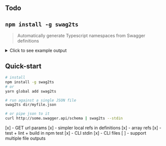## Todo

## `npm install -g swag2ts`

> Automatically generate Typescript namespaces from Swagger definitions

<details>
  <summary>Click to see example output</summary>
    
```typescript
export namespace AcmeManageBasketAddToBasketV1Put {
  export const description = "";
  export const method = "PUT";
  export const operationId = "acmeManageBasketAddToBasketV1AddProductPut";
  export const path = "/V1/baskets/mine/add";
  export interface Body {
      productId: number;
      qty: number;
      purchaseType: string;
  }
  export type Response = Response200 | Response401 | ResponseDefault;
  export type Response200 = string;
  export type Response401 = Definitions.AcmeErrorResponse;
}
export namespace Definitions {
  export interface AcmeErrorResponse {
      message: string;
  }
}
```

</details>

## Quick-start
```bash
# install
npm install -g swag2ts
# or 
yarn global add swag2ts

# run against a single JSON file
swag2ts dir/myfile.json

# or pipe json to it
curl http://some.swagger.api/schema | swag2ts --stdin
```

[x] - GET url params 
[x] - simpler local refs in definitions
[x] - array refs
[x] - test + lint + build in npm test
[x] - CLI stdin
[x] - CLI files
[ ] - support multiple file outputs